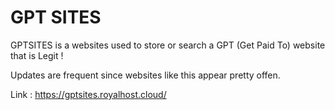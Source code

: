 # GPT SITES

GPTSITES is a websites used to store or search a GPT (Get Paid To) website that is Legit !

Updates are frequent since websites like this appear pretty offen. 

Link : <https://gptsites.royalhost.cloud/>
